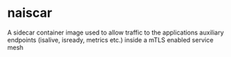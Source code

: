 # naiscar

A sidecar container image used to allow traffic to the applications auxiliary endpoints (isalive, isready, metrics etc.) inside a mTLS enabled service mesh
